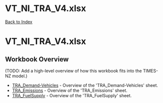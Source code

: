 # VT_NI_TRA_V4.xlsx

[Back to Index](../README.md)

# VT_NI_TRA_V4.xlsx

## Workbook Overview

(TODO: Add a high-level overview of how this workbook fits into the TIMES-NZ model.)

- [TRA_Demand-Vehicles](TRA_Demand-Vehicles.md) - Overview of the 'TRA_Demand-Vehicles' sheet.
- [TRA_Emissions](TRA_Emissions.md) - Overview of the 'TRA_Emissions' sheet.
- [TRA_FuelSupply](TRA_FuelSupply.md) - Overview of the 'TRA_FuelSupply' sheet.
